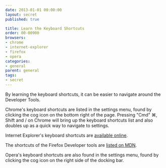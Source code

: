 ```yaml
---
date: 2013-01-01 00:00:00
layout: secret
published: true

title: Learn the Keyboard Shortcuts
order: 00-00900
browsers:
- chrome
- internet-explorer
- firefox
- opera
categories:
- general
parent: general
tags:
- secret
---
```


<p>By learning the keyboard shortcuts, it can be easier to navigate around the Developer Tools.</p>

<p class="chrome">Chrome's keyboard shortcuts are listed in the settings menu, found by clicking the cog icon on the bottom right of the page. Pressing "Cmd" ⌘, Shift and / on Chrome will bring up the keyboard shortcuts list and also doubles up as a quick way to navigate to settings.</p>

<p class="internet-explorer">Internet Explorer's keyboard shortcuts are <a href="http://msdn.microsoft.com/en-us/library/dd565630(v=vs.85).aspx">available online</a>.</p>

<p class="firefox">The shortcuts of the Firefox Developer tools are <a href="https://developer.mozilla.org/en-US/docs/Tools/Keyboard_shortcuts">listed on MDN</a>.

<p class="opera">Opera's keyboard shortcuts are also found in the settings menu, found by clicking the cog icon on the right side of the docking bar.</p>
